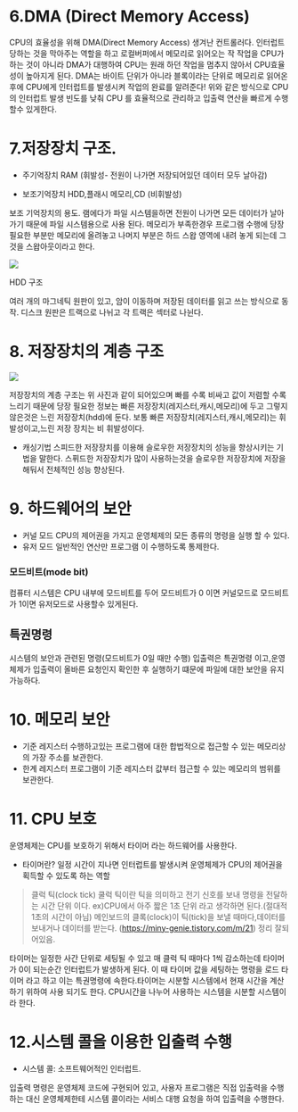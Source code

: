 # 6.DMA (Direct Memory Access)

CPU의 효율성을 위해 DMA(Direct Memory Access) 생겨난 컨트롤러다.
인터럽트 당하는 것을 막아주는 역할을 하고 로컬버퍼에서 메모리로 읽어오는 작 작업을 CPU가 하는 것이 아니라 DMA가 대행하여 CPU는 원래 하던 작업을 멈추지 않아서 CPU효율성이 높아지게 된다.
DMA는 바이트 단위가 아니라 블록이라는 단위로 메모리로 읽어온 후에 CPU에게 인터럽트를 발생시켜
작업의 완료를 알려준다! 위와 같은 방식으로 CPU의 인터럽트 발생 빈도를 낮춰 CPU 를 효율적으로 관리하고
입출력 연산을 빠르게 수행할수 있게한다. 

# 7.저장장치 구조.
- 주기억장치 
RAM (휘발성- 전원이 나가면 저장되어있던 데이터 모두 날아감)

- 보조기억장치 
HDD,플래시 메모리,CD (비휘발성)

보조 기억장치의 용도.
램에다가 파일 시스템을하면 전원이 나가면 모든 데이터가 날아가기 때문에 파일 시스템용으로 사용 된다. 
메모리가 부족한경우 프로그램 수행에 당장 필요한 부분만 메모리에 올려놓고 나머지 부분은 하드 스왑 영역에
내려 놓게 되는데 그것을 스왑아웃이라고 한다.


![](https://velog.velcdn.com/images/hunsik0302/post/c1b227ee-dcd9-4c22-9d74-91d5f24c49f1/image.png)




HDD 구조

여러 개의 마그네틱 원판이 있고, 암이 이동하며 저장된 데이터를 읽고 쓰는 방식으로 동작.
디스크 원판은 트랙으로 나뉘고 각 트랙은 섹터로 나뉜다. 



# 8. 저장장치의 계층 구조

![](https://velog.velcdn.com/images/hunsik0302/post/2425a7b1-64e1-4ec5-bf28-12eba57aa662/image.png)


저장장치의 계층 구조는 위 사진과 같이 되어있으며 빠를 수록 비싸고 값이 저렴할 수록 느리기 때문에
당장 필요한 정보는 빠른 저장장치(레지스터,캐시,메모리)에 두고 그렇지 않은것은 느린 저장장치(hdd)에 둔다. 보통 빠른 저장장치(레지스터,캐시,메모리)는 휘발성이고,느린 저장 장치는 비 휘발성이다.

- 캐싱기법
스피드한 저장장치를 이용해 슬로우한 저장장치의 성능을 향상시키는 기법을 말한다.
스퓌드한 저장장치가 많이 사용하는것을 슬로우한 저장장치에 저장을 해둬서 전체적인 성능 향상된다.


# 9. 하드웨어의 보안

- 커널 모드
  CPU의 제어권을 가지고 운영체제의 모든 종류의 명령을 실행 할 수 있다.
- 유저 모드
   일반적인 연산만 프로그램 이 수행하도록 통제한다.


### 모드비트(mode bit)
컴퓨터 시스템은 CPU 내부에 모드비트를 두어 모드비트가 0 이면 커널모드로 모드비트가 1이면
유저모드로 사용할수 있게된다.


## 특권명령
시스템의 보안과 관련된 명령(모드비트가 0일 때만 수행)
입출력은 특권명령 이고,운영체제가 입출력이 올바른 요청인지 확인한 후 실행하기 떄문에 파일에 대한 보안을 유지가능하다.

# 10. 메모리 보안

- 기준 레지스터
  수행하고있는 프로그램에 대한 합법적으로 접근할 수 있는 메모리상의 가장 주소를 보관한다.
- 한계 레지스터
  프로그램이 기준 레지스터 값부터 접근할 수 있는 메모리의 범위를 보관한다.

# 11. CPU 보호

운영체제는 CPU를 보호하기 위해서 타이머 라는 하드웨어를 사용한다.
- 타이머란? 일정 시간이 지나면 인터럽트를 발생시켜 운영체제가 CPU의 제어권을 획득할 수 있도록 하는 역할
>클럭 틱(clock tick) 
쿨럭 틱이란 틱을 의미하고 전기 신호를 보내 명령을 전달하는 시간 단위 이다.
ex)CPU에서 아주 짧은 1초 단위 라고 생각하면 된다.(절대적 1초의 시간이 아님)
메인보드의 클록(clock)이 틱(tick)을 보낼 때마다,데이터를 보내거나 데이터를 받는다.
(https://miny-genie.tistory.com/m/21) 정리 잘되어있음.

타이머는 일정한 사간 단위로 세팅될 수 있고 매 클럭 틱 때마다 1씩 감소하는데 타이머가 0이 되는순간
인터럽트가 발생하게 된다. 이 때 타이머 값을 세팅하는 명령을 로드 타이머 라고 하고 이는 특권명령에 속한다.타이머는 시분할 시스템에서 현재 시간을 계산하기 위하여 사용 되기도 한다.
CPU시간을 나누어 사용하는 시스템을 시분할 시스템이라 한다.

# 12.시스템 콜을 이용한 입출력 수행
- 시스템 콜: 소프트웨어적인 인터럽트.

입출력 명령은 운영체제 코드에 구현되어 있고, 사용자 프로그램은 직접 입출력을 수행하는 대신
운영체제한테 시스템 콜이라는 서비스 대행 요청을 하여 입출력을 수행한다.
